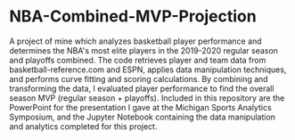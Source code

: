 # NBA-Combined-MVP-Projection
A project of mine which analyzes basketball player performance and determines the NBA's most elite players in the 2019-2020 regular season and playoffs combined. The code retrieves player and team data from basketball-reference.com and ESPN, applies data manipulation techniques, and performs curve fitting and scoring calculations. By combining and transforming the data, I evaluated player performance to find the overall season MVP (regular season + playoffs). Included in this repository are the PowerPoint for the presentation I gave at the Michigan Sports Analytics Symposium, and the Jupyter Notebook containing the data manipulation and analytics completed for this project.
